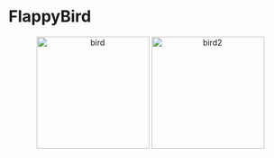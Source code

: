 # FlappyBird
<p align="center">
  <img src="https://github.com/user-attachments/assets/52047c5a-7832-4f1f-b0b2-40d0f7fa4a54" alt="bird" width="200"/>
  <img src="https://github.com/user-attachments/assets/4b8734aa-af71-45de-a574-fd39f06f23a5" alt="bird2" width="200"/>
</p>
